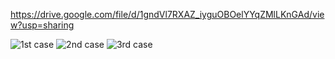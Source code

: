 
https://drive.google.com/file/d/1gndVl7RXAZ_iyguOBOelYYqZMlLKnGAd/view?usp=sharing

![1st case](https://github.com/user-attachments/assets/7e1849ec-6812-4c4c-a6a6-02c23fc397c9)
![2nd case](https://github.com/user-attachments/assets/b5733afc-14ac-4321-8c46-712bc9d95926)
![3rd case](https://github.com/user-attachments/assets/0c9d3ecd-c2d7-4cc6-95c8-f0b75a89fe23)




